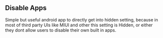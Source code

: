 ## Disable Apps
Simple but useful android app to directly get into hidden setting, because in most of third party UIs like MIUI and other this setting is Hidden, or either they dont allow users to disable their own built in apps.
